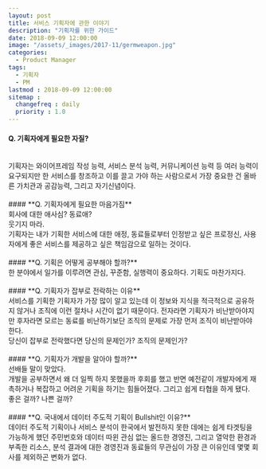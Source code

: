 ```yaml
---
layout: post
title: 서비스 기획자에 관한 이야기
description: "기획자를 위한 가이드"
date: 2018-09-09 12:00:00
image: "/assets/_images/2017-11/germweapon.jpg"
categories:
  - Product Manager
tags:
  - 기획자
  - PM
lastmod : 2018-09-09 12:00:00
sitemap :
  changefreq : daily
  priority : 1.0
---
```



#### **Q. 기획자에게 필요한 자질?**
<br/>
기획자는 와이어프레임 작성 능력, 서비스 분석 능력, 커뮤니케이션 능력 등 여러 능력이 요구되지만 한 서비스를 창조하고 이를 끌고 가야 하는 사람으로서 가장 중요한 건 올바른 가치관과 공감능력, 그리고 자기신념이다.
<br/>
<br/>
#### **Q. 기획자에게 필요한 마음가짐**
<br/>
회사에 대한 애사심? 동료애?<br/>
웃기지 마라.<br/>
기획자는 내가 기획한 서비스에 대한 애정, 동료들로부터 인정받고 싶은 프로정신, 사용자에게 좋은 서비스를 제공하고 싶은 책임감으로 일하는 것이다.
<br/>
<br/>
#### **Q. 기획은 어떻게 공부해야 할까?**
<br/>
한 분야에서 일가를 이루려면 관심, 꾸준함, 실행력이 중요하다. 기획도 마찬가지다.
<br/>
<br/>
#### **Q. 기획자가 잡부로 전락하는 이유**
<br/>
서비스를 기획한 기획자가 가장 많이 알고 있는데 이 정보와 지식을 적극적으로 공유하지 않거나 조직에 이런 절차나 시간이 없기 때문이다. 전자라면 기획자가 비난받아야지만 후자라면 모르는 동료를 비난하기보단 조직의 문제로 가장 먼저 조직이 비난받아야 한다.<br/>
당신이 잡부로 전락했다면 당신의 문제인가? 조직의 문제인가?<br/>
<br/>
#### **Q. 기획자가 개발을 알아야 할까?**
<br/>
선배들 말이 맞았다.<br/>
개발을 공부하면서 왜 더 일찍 하지 못했을까 후회를 했고 반면 예전같이 개발자에게 재촉하거나 복잡하고 어려운 기획을 하기는 힘들어졌다. 그리고 쉽게 타협을 하게 됐다.<br/>
좋은 걸까? 나쁜 걸까?
<br/>
<br/>
#### **Q. 국내에서 데이터 주도적 기획이 Bullshit인 이유?**
<br/>
데이터 주도적 기획이나 서비스 분석이 한국에서 발전하지 못한 데에는 쉽게 타겟팅을 가능하게 했던 주민번호와 데이터 따윈 관심 없는 올드한 경영진, 그리고 열악한 환경과 부족한 리소스, 분석 결과에 대한 경영진과 동료들의 무관심이 가장 큰 이유인데 몇몇 회사를 제외하곤 변화가 없다.
